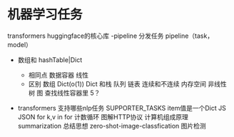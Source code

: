 # 机器学习任务
transformers huggingface的核心库
-pipeline 分发任务
    pipeline（task，model）
- 数组和 hashTable|Dict
    - 相同点
        数据容器 线性
    - 区别
        数组 Dict(o(1)) Dict 和栈 队列 链表
        连续和不连续  内存空间
        非线性  树 图
        查找线性容器里 5？

- transformers 支持哪些nlp任务
    SUPPORTER_TASKS
    item值是一个Dict JS JSON
    for  k,v in    for 计数循环
    图解HTTP协议
    计算机组成原理
    summarization 总结思想
    zero-shot-image-classfication 图片检测
